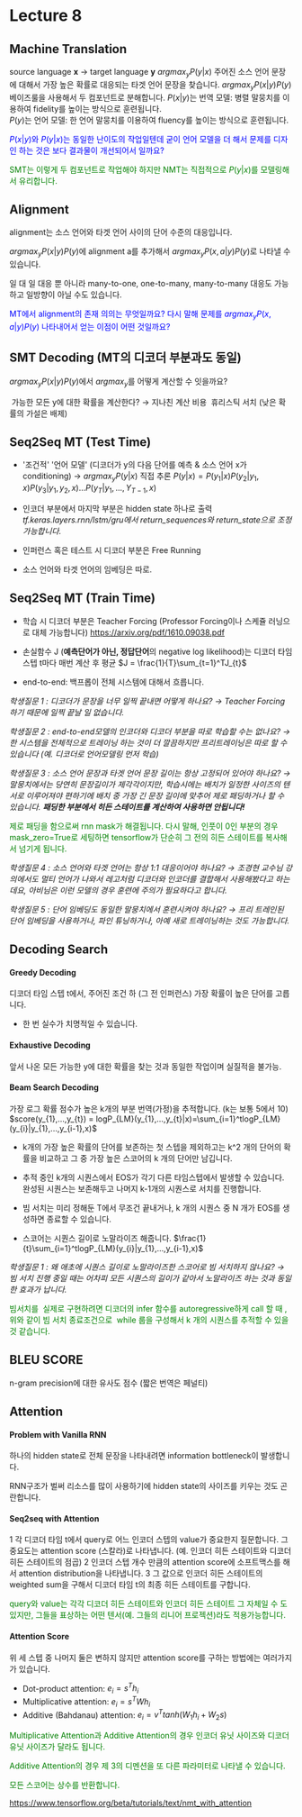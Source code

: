 # Lecture 8



## Machine Translation

source language **x** &rarr; target language **y**
	$argmax_{y}P(y|x)$ 			주어진 소스 언어 문장에 대해서 가장 높은 확률로 대응되는 타겟 언어 문장을 찾습니다.
	$argmax_{y}P(x|y)P(y)$	베이즈룰을 사용해서 두 컴포넌트로 분해합니다.
		$P(x|y)$는 번역 모델: 병렬 말뭉치를 이용하여 fidelity를 높이는 방식으로 훈련됩니다. 	 
		$P(y)$는 언어 모델: 한 언어 말뭉치를 이용하여 fluency를 높이는 방식으로 훈련됩니다.

<span style="color:blue">$P(x|y)$와 $P(y|x)$는 동일한 난이도의 작업일텐데 굳이 언어 모델을 더 해서 문제를 디자인 하는 것은 보다 결과물이 개선되어서 일까요?</span>

<span style="color:green">SMT는 이렇게 두 컴포넌트로 작업해야 하지만 NMT는 직접적으로 $P(y|x)$를 모델링해서 유리합니다.</span>



## Alignment

alignment는 소스 언어와 타겟 언어 사이의 단어 수준의 대응입니다.

$argmax_{y}P(x|y)P(y)$에 alignment a를 추가해서 $argmax_{y}P(x,a|y)P(y)$로 나타낼 수 있습니다.

일 대 일 대응 뿐 아니라 many-to-one, one-to-many, many-to-many 대응도 가능하고 일방향이 아닐 수도 있습니다.

<span style="color:blue">MT에서 alignment의 존재 의의는 무엇일까요? 다시 말해 문제를 $argmax_{y}P(x,a|y)P(y)$ 나타내어서 얻는 이점이 어떤 것일까요?</span>



## SMT Decoding (MT의 디코더 부분과도 동일)

$argmax_{y}P(x|y)P(y)$에서 $argmax_{y}$를 어떻게 계산할 수 잇을까요?

​	가능한 모든 y에 대한 확률을 계산한다? &rarr; 지나친 계산 비용
​	휴리스틱 서치 (낮은 확률의 가설은 배제)



## Seq2Seq MT (Test Time)

<p24>

- '조건적' '언어 모델' (디코더가 y의 다음 단어를 예측 & 소스 언어 x가 conditioning) &rarr; $argmax_{y}P(y|x)$ 직접 추론
  	$P(y|x) = P(y_{1}|x)P(y_{2}|y_{1},x)P(y_{3}|y_{1},y_{2},x)...P(y_{T}|y_{1},...,Y_{T-1},x)$

- 인코더 부분에서 마지막 부분은 hidden state 하나로 출력
  	*tf.keras.layers.rnn/lstm/gru에서 return_sequences와 return_state으로 조정 가능합니다.*

- 인퍼런스 혹은 테스트 시 디코더 부분은 Free Running

- 소스 언어와 타겟 언어의 임베딩은 따로.



## Seq2Seq MT (Train Time)

<p27>

- 학습 시 디코더 부분은 Teacher Forcing  (Professor Forcing이나 스케쥴 러닝으로 대체 가능합니다)
  https://arxiv.org/pdf/1610.09038.pdf

- 손실함수 J (**예측단어가 아닌, 정답단어**의 negative log likelihood)는 디코더 타임스텝 t마다 매번 계산 후 평균
  $J = \frac{1}{T}\sum_{t=1}^TJ_{t}$
- end-to-end: 백프롭이 전체 시스템에 대해서 흐릅니다.

*학생질문 1 : 디코더가 문장을 너무 일찍 끝내면 어떻게 하나요? &rarr; Teacher Forcing 하기 때문에 일찍 끝날 일 없습니다.*

*학생질문 2 : end-to-end모델의 인코더와 디코더 부분을 따로 학습할 수는 없나요? &rarr; 한 시스템을 전체적으로 트레이닝 하는 것이 더 깔끔하지만 프리트레이닝은 따로 할 수 있습니다 (예. 디코더로 언어모델링  먼저 학습)*

*학생질문 3 : 소스 언어 문장과 타겟 언어 문장 길이는 항상 고정되어 있어야 하나요? &rarr; 말뭉치에서는 당연히 문장길이가 제각각이지만, 학습시에는 배치가 일정한 사이즈의 텐서로 이루어져야 편하기에 배치 중 가장 긴 문장 길이에 맞추어 제로 패딩하거나 할 수 있습니다. **패딩한 부분에서 히든 스테이트를 계산하여 사용하면 안됩니다!***

<span style="color:green">제로 패딩을 함으로써 rnn mask가 해결됩니다. 다시 말해, 인풋이 0인 부분의 경우 mask_zero=True로 세팅하면 tensorflow가 단순히 그 전의 히든 스테이트를 복사해서 넘기게 됩니다.</span>

*학생질문 4 : 소스 언어와 타겟 언어는 항상 1:1 대응이어야 하나요? &rarr; 조경현 교수님 강의에서도 멀티 언어가 나와서 레고처럼 디코더와 인코더를 결합해서 사용해봤다고 하는데요, 아비님은 이런 모델의 경우 훈련에 주의가 필요하다고 합니다.*

*학생질문 5 : 단어 임베딩도 동일한 말뭉치에서 훈련시켜야 하나요? &rarr; 프리 트레인된 단어 임베딩을 사용하거나, 파인 튜닝하거나, 아예 새로 트레이닝하는 것도 가능합니다.*



## Decoding Search

#### Greedy Decoding

디코더 타임 스텝 t에서, 주어진 조건 하 (그 전 인퍼런스) 가장 확률이 높은 단어를 고릅니다.

- 한 번 실수가 치명적일 수 있습니다.

#### Exhaustive Decoding

앞서 나온 모든 가능한 y에 대한 확률을 찾는 것과 동일한 작업이며 실질적을 불가능.

#### Beam Search Decoding

<p32>

가장 로그 확률 점수가 높은 k개의 부분 번역(가정)을 추적합니다. (k는 보통 5에서 10)
	$score(y_{1},...,y_{t}) = logP_{LM}(y_{1},...,y_{t}|x)=\sum_{i=1}^tlogP_{LM}(y_{i}|y_{1},...,y_{i-1},x)$

- k개의 가장 높은 확률의 단어를 보존하는 첫 스텝을 제외하고는 k^2 개의 단어의 확률을 비교하고 그 중 가장 높은 스코어의 k 개의 단어만 남깁니다.

- 추적 중인 k개의 시퀀스에서 EOS가 각기 다른 타임스텝에서 발생할 수 있습니다.
  완성된 시퀀스는 보존해두고 나머지 k-1개의 시퀀스로 서치를 진행합니다.
- 빔 서치는 미리 정해둔 T에서 무조건 끝내거나, k 개의 시퀀스 중 N 개가 EOS를 생성하면 종료할 수 있습니다.
- 스코어는 시퀀스 길이로 노말라이즈 해줍니다. $\frac{1}{t}\sum_{i=1}^tlogP_{LM}(y_{i}|y_{1},...,y_{i-1},x)$

*학생질문 1 : 왜 애초에 시퀀스 길이로 노말라이즈한 스코어로 빔 서치하지 않나요? &rarr; 빔 서치 진행 중일 때는 어차피 모든 시퀀스의 길이가 같아서 노말라이즈 하는 것과 동일한 효과가 납니다.*

<span style="color:green">빔서치를  실제로 구현하려면 디코더의 infer 함수를 autoregressive하게 call 할 때 , 위와 같이 빔 서치 종료조건으로  while 룹을 구성해서 k 개의 시퀀스를 추적할 수 있을 것 같습니다. </span>



## BLEU SCORE

n-gram precision에 대한 유사도 점수 (짧은 번역은 페널티) 



## Attention

<p58>

#### Problem with Vanilla RNN

하나의 hidden state로 전체 문장을 나타내려면 information bottleneck이 발생합니다.

RNN구조가 벌써 리소스를 많이 사용하기에 hidden state의 사이즈를 키우는 것도 곤란합니다.



#### Seq2seq with Attention

<p61>

1 각 디코더 타임 t에서 query로 어느 인코더 스텝의 value가 중요한지 질문합니다. 
	그 중요도는 attention score (스칼라)로 나타냅니다. (예. 인코더 히든 스테이트와 디코더 히든 스테이트의 점곱)
2 인코더 스텝 개수 만큼의 attention score에 소프트맥스를 해서 attention distribution을 나타냅니다. 
3 그 값으로 인코더 히든 스테이트의 weighted sum을 구해서 디코더 타임 t의 최종 히든 스테이트를 구합니다.

<span style="color:green">query와 value는 각각 디코더 히든 스테이트와 인코더 히든 스테이트 그 자체일 수 도 있지만, 그들을 표상하는 어떤 텐서(예. 그들의 리니어 프로젝션)라도 적용가능합니다.</span>



#### Attention Score

위 세 스텝 중 나머지 둘은 변하지 않지만 attention score를 구하는 방법에는 여러가지가 있습니다.

- Dot-product attention: $e_{i} = s^Th_{i}$
- Multiplicative attention: $e_{i} = s^TWh_{i}$
- Additive (Bahdanau) attention: $e_{i} = v^Ttanh(W_{1}h_{i}+W_{2}s)$



<span style="color:green">Multiplicative Attention과 Additive Attention의 경우 인코더 유닛 사이즈와 디코더 유닛 사이즈가 달라도 됩니다.</span>

<span style="color:green">Additive Attention의 경우 제 3의 디멘션을 또 다른 파라미터로 나타낼 수 있습니다.</span>

<span style="color:green">모든 스코어는 상수를 반환합니다.</span>



https://www.tensorflow.org/beta/tutorials/text/nmt_with_attention







